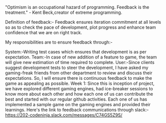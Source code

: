 "Optimism is an occupational hazard of programming. Feedback is the treatment." - Kent Beck,creator of extreme programming.

Definition of feedback:- Feedback ensures iteration commitment at all levels so as to check the pace of development, plot progress and enhance team confidence that we are on right track.

My responsibilities are to ensure feedback through:-

System:-Writing test cases which ensures that development is as per expectation.
Team:-In case of new addition of a feature to game, the team will give new estimation of time required to complete.
User:-Since clients suggest development tests to steer the development, I have asked my gaming-freak friends from other department to review and discuss their expectations. So, I will ensure there is continuous feedback to make the game as appealing as possible.
Week 1: Since this is inception of project, we have explored different gaming engines, had ice-breaker sessions to know more about each other and how each one of us can contribute the best and started with our regular github activities. Each one of us has implemented a sample game on the gaming engines and provided their learnings. Here's the link to feedback communications through slack:- https://202-codeninja.slack.com/messages/C74GS5Z9S/